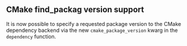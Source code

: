 ## CMake find_packag version support

It is now possible to specify a requested package version to the CMake dependency backend via the new `cmake_package_version` kwarg in the `dependency` function.

